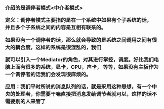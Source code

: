 <h3>介绍的是调停者模式<中介者模式></中介者模式></br> 
 
定义：调停者模式主要指的是在一个系统中如果有个子系统的话，</br> 并且多个子系统之间的内容是互相有联系的。

如果没有一个调停者的话，那么就会导致的是系统之间调用之间有很大的耦合度，这样的系统是很混乱的，我们

就可以引入一个Mediator的角色，对其进行掌控，调度。好比我们电脑上面有很多的系统，显卡，CPU，声卡，
等等，如果没有主板作为一个调停者的话我们会发现很麻烦的。

应用：我们平时所说的消息队列的话，就是采用这种思想，有一个中央的处理者，你需要干嘛直接把消息发给调节者就可以，这样的话不需要别的人来管了
